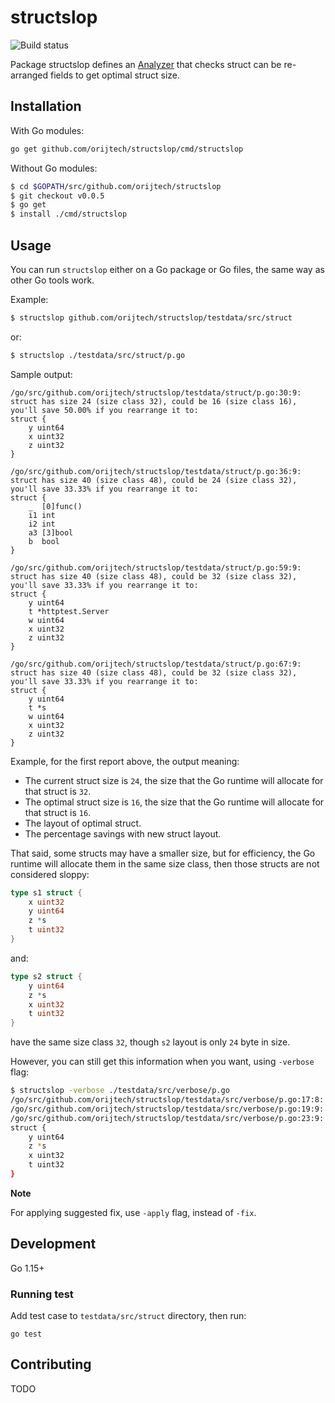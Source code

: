 # structslop

![Build status](https://github.com/orijtech/structslop/workflows/Go/badge.svg?branch=master)

Package structslop defines an [Analyzer](analyzer_link) that checks struct can be re-arranged fields to get optimal struct size.

## Installation

With Go modules:

```sh
go get github.com/orijtech/structslop/cmd/structslop
```

Without Go modules:

```sh
$ cd $GOPATH/src/github.com/orijtech/structslop
$ git checkout v0.0.5
$ go get
$ install ./cmd/structslop
```

## Usage

You can run `structslop` either on a Go package or Go files, the same way as
other Go tools work.

Example:

```sh
$ structslop github.com/orijtech/structslop/testdata/src/struct
```

or:

```sh
$ structslop ./testdata/src/struct/p.go
```

Sample output:

```text
/go/src/github.com/orijtech/structslop/testdata/struct/p.go:30:9: struct has size 24 (size class 32), could be 16 (size class 16), you'll save 50.00% if you rearrange it to:
struct {
	y uint64
	x uint32
	z uint32
}

/go/src/github.com/orijtech/structslop/testdata/struct/p.go:36:9: struct has size 40 (size class 48), could be 24 (size class 32), you'll save 33.33% if you rearrange it to:
struct {
	_  [0]func()
	i1 int
	i2 int
	a3 [3]bool
	b  bool
}

/go/src/github.com/orijtech/structslop/testdata/struct/p.go:59:9: struct has size 40 (size class 48), could be 32 (size class 32), you'll save 33.33% if you rearrange it to:
struct {
	y uint64
	t *httptest.Server
	w uint64
	x uint32
	z uint32
}

/go/src/github.com/orijtech/structslop/testdata/struct/p.go:67:9: struct has size 40 (size class 48), could be 32 (size class 32), you'll save 33.33% if you rearrange it to:
struct {
	y uint64
	t *s
	w uint64
	x uint32
	z uint32
}

```

Example, for the first report above, the output meaning:

 - The current struct size is `24`, the size that the Go runtime will allocate for that struct is `32`.
 - The optimal struct size is `16`, the size that the Go runtime will allocate for that struct is `16`.
 - The layout of optimal struct.
 - The percentage savings with new struct layout.
 
That said, some structs may have a smaller size, but for efficiency, the Go runtime will allocate them in the same size class,
then those structs are not considered sloppy:

```go
type s1 struct {
	x uint32
	y uint64
	z *s
	t uint32
}
```

and:

```go
type s2 struct {
	y uint64
	z *s
	x uint32
	t uint32
}
```

have the same size class `32`, though `s2` layout is only `24` byte in size.

However, you can still get this information when you want, using `-verbose` flag:

```sh
$ structslop -verbose ./testdata/src/verbose/p.go
/go/src/github.com/orijtech/structslop/testdata/src/verbose/p.go:17:8: struct has size 0 (size class 0)
/go/src/github.com/orijtech/structslop/testdata/src/verbose/p.go:19:9: struct has size 1 (size class 8)
/go/src/github.com/orijtech/structslop/testdata/src/verbose/p.go:23:9: struct has size 32 (size class 32), could be 24 (size class 32), optimal fields order:
struct {
	y uint64
	z *s
	x uint32
	t uint32
}
```
 
**Note**

For applying suggested fix, use `-apply` flag, instead of `-fix`.

## Development

Go 1.15+

### Running test

Add test case to `testdata/src/struct` directory, then run:

```shell script
go test
```

## Contributing

TODO

[analyzer_link]: https://pkg.go.dev/golang.org/x/tools/go/analysis#Analyzer
